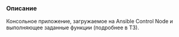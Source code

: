 ### Описание

Консольное приложение, загружаемое на Ansible Control Node и выполняющее заданные функции (подробнее в ТЗ).

